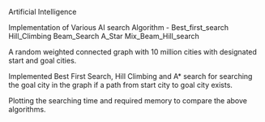 Artificial Intelligence 

Implementation of Various AI search Algorithm - Best_first_search  Hill_Climbing Beam_Search A_Star Mix_Beam_Hill_search 

A random weighted connected graph with 10 million cities with designated start and goal cities.

Implemented Best First Search, Hill Climbing and A* search for searching the goal city in the graph if a path from start city to goal city exists.

Plotting the searching time and required memory to compare the above algorithms.


